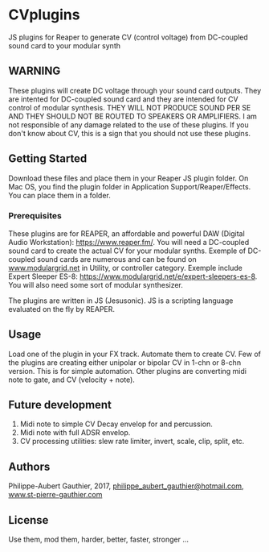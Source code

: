 # CVplugins
JS plugins for Reaper to generate CV (control voltage) from DC-coupled sound card to your modular synth

## WARNING
These plugins will create DC voltage through your sound card outputs. They are intented for DC-coupled sound card and they are intended for CV control of modular synthesis. THEY WILL NOT PRODUCE SOUND PER SE AND THEY SHOULD NOT BE ROUTED TO SPEAKERS OR AMPLIFIERS. I am not responsible of any damage related to the use of these plugins. If you don't know about CV, this is a sign that you should not use these plugins. 

## Getting Started
Download these files and place them in your Reaper JS plugin folder. On Mac OS, you find the plugin folder in Application Support/Reaper/Effects. You can place them in a folder. 

### Prerequisites
These plugins are for REAPER, an affordable and powerful DAW (Digital Audio Workstation): https://www.reaper.fm/. You will need a DC-coupled sound card to create the actual CV for your modular synths. Exemple of DC-coupled sound cards are numerous and can be found on www.modulargrid.net in Utility, or controller category. Exemple include Expert Sleeper ES-8: https://www.modulargrid.net/e/expert-sleepers-es-8. You will also need some sort of modular synthesizer. 

The plugins are written in JS (Jesusonic). JS is a scripting language evaluated on the fly by REAPER.

## Usage
Load one of the plugin in your FX track. Automate them to create CV. Few of the plugins are creating either unipolar or bipolar CV in 1-chn or 8-chn version. This is for simple automation. Other plugins are converting midi note to gate, and CV (velocity + note). 

## Future development
1. Midi note to simple CV Decay envelop for and percussion.
2. Midi note with full ADSR envelop.
3. CV processing utilities: slew rate limiter, invert, scale, clip, split, etc.

## Authors
Philippe-Aubert Gauthier, 2017, philippe_aubert_gauthier@hotmail.com, www.st-pierre-gauthier.com

## License
Use them, mod them, harder, better, faster, stronger ...

